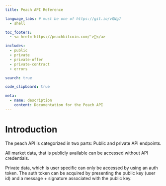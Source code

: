 ```yaml
---
title: Peach API Reference

language_tabs: # must be one of https://git.io/vQNgJ
  - shell

toc_footers:
  - <a href='https://peachbitcoin.com/'>🍑</a>

includes:
  - public
  - private
  - private-offer
  - private-contract
  - errors

search: true

code_clipboard: true

meta:
  - name: description
    content: Documentation for the Peach API
---
```


# Introduction

The peach API is categorized in two parts: Public and private API endpoints.

All market data, that is publicly available can be accessed without API credentials.

Private data, which is user specific can only be accessed by using an auth token. The auth token can be acquired by presenting the public key (user id) and a message + signature associated with the public key.
